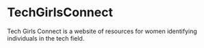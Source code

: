 # TechGirlsConnect
Tech Girls Connect is a website of resources for women identifying individuals in the tech field. 
